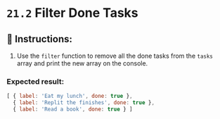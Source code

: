 # `21.2` Filter Done Tasks

## 📝 Instructions:

1. Use the `filter` function to remove all the done tasks from the `tasks` array and print the new array on the console.

### Expected result:

```js
[ { label: 'Eat my lunch', done: true },
  { label: 'Replit the finishes', done: true },
  { label: 'Read a book', done: true } ]
```